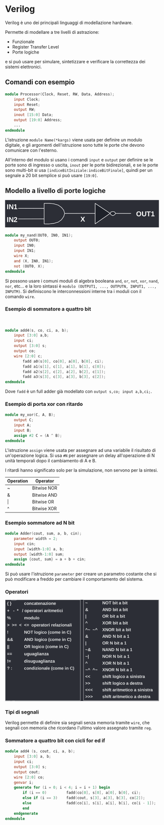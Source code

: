 # Verilog
Verilog è uno dei principali linguaggi di modellazione hardware.

Permette di modellare a tre livelli di astrazione:

- Funzionale
- Register Transfer Level
- Porte logiche

e si può usare per simulare, sintetizzare e verificare la correttezza dei sistemi elettronici.

## Comandi con esempio

```verilog
module Processor(Clock, Reset, RW, Data, Address);
    input Clock;
    input Reset;
    output RW;
    inout [15:0] Data;
    output [19:0] Address;
    ...
endmodule
```
L'istruzione `module Name(*kargs)` viene usata per definire un modulo digitale, e gli argomenti dell'istruzione sono tutte le porte che devono comunicare con l'esterno.

All'interno del modulo si usano i comandi `input` e `output` per definire se le porte sono di ingresso o uscita, `inout` per le porte bidirezionali, e se le porte sono multi-bit si usa `[indiceBitIniziale:indiceBitFinale]`, quindi per un segnale a 20 bit semplice si può usare `[19:0]`.

## Modello a livello di porte logiche
![alt text](../img/lezione_verilog.md/image.png)

```verilog
module my_nand(OUT0, IN0, IN1);
    output OUT0;
    input IN0;
    input IN1;
    wire X;
    and (X, IN0, IN1);
    not (OUT0, X);
endmodule
```
Si possono usare i comuni moduli di algebra booleana `and`, `or`, `not`, `xor`, `nand`, `nor`, etc... e la loro sintassi è `modulo (OUTPUT1, ..., OUTPUTN, INPUT1, ..., INPUTM)`. Si definiscono le interconnessioni interne tra i moduli con il comando `wire`.
### Esempio di sommatore a quattro bit
```verilog


module add4(s, co, ci, a, b);
    input [3:0] a,b;
    input ci;
    output [3:0] s;
    output co;
    wire [2:0] c;
        fadd a0(s[0], co[0], a[0], b[0], ci);
        fadd a1(s[1], c[1], a[1], b[1], c[0]);
        fadd a2(s[2], c[2], a[2], b[2], c[1]);
        fadd a3(s[3], c[3], a[3], b[3], c[2]);
endmodule
```

Dove `fadd` è un full adder già modellato con `output s,co; input a,b,ci;`.
### Esempio di porta xor con ritardo
```verilog
module my_xor(C, A, B);
    output C;
    input A;
    input B;
    assign #2 C = (A ^ B);
endmodule
```

L'istruzione `assign` viene usata per assegnare ad una variabile il risultato di un'operazione logica. Si usa `#N` per assegnare un delay all'operazione di N unità temporali dopo il cambiamento di A e B.

I ritardi hanno significato solo per la simulazione, non servono per la sintesi.

| Operation | Operator |
| - | - |
| ~ | Bitwise NOR |
| & | Bitwise AND |
| \| | Bitwise OR |
| ^ | Bitwise XOR |

### Esempio sommatore ad N bit
```verilog
module Adder(cout, sum, a, b, cin);
    parameter width = 2;
    input cin;
    input [width-1:0] a, b;
    output [width-1:0] sum;
    assign {cout, sum} = a + b + cin;
endmodule
```
Si può usare l'istruzione `parameter` per creare un parametro costante che si può modificare a freddo per cambiare il comportamento del sistema.
### Operatori
![alt text](../img/lezione_verilog.md/image-1.png)
### Tipi di segnali
Verilog permette di definire sia segnali senza memoria tramite `wire`, che segnali con memoria che ricordano l'ultimo valore assegnato tramite `reg`.
### Sommatore a quattro bit con cicli for ed if
```verilog
module add4 (s, cout, ci, a, b);
    input [3:0] a, b;
    input ci;
    output [3:0] s;
    output cout;
    wire [2:0] co;
    genvar i;
    generate for (i = 0; i < 4; i = i + 1) begin
        if (i == 0)         fadd(co[0], s[0], a[0], b[0], ci);
        else if (i == 3)    fadd(cout, s[3], a[3], b[3], co[2]);
        else                fadd(co[i], s[i], a[i], b[i], co[i - 1]);
        end 
    endgenerate
endmodule
```